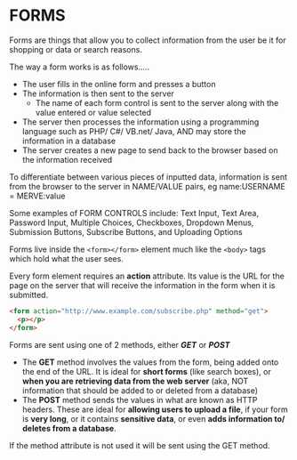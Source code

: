 # FORMS

Forms are things that allow you to collect information from the user be it for shopping or data or search reasons.

The way a form works is as follows.....

  * The user fills in the online form and presses a button
  * The information is then sent to the server
      * The name of each form control is sent to the server along with the value entered or value selected
  * The server then processes the information using a programming language such as PHP/ C#/ VB.net/ Java, AND may store the information in a database
  * The server creates a new page to send back to the browser based on the information received

To differentiate between various pieces of inputted data, information is sent from the browser to the server in NAME/VALUE pairs, eg name:USERNAME = MERVE:value

Some examples of FORM CONTROLS include:
Text Input, Text Area, Password Input, Multiple Choices, Checkboxes, Dropdown Menus, Submission Buttons, Subscribe Buttons, and Uploading Options

Forms live inside the ```<form></form>``` element much like the ```<body>``` tags which hold what the user sees.

Every form element requires an __action__ attribute. Its value is the URL for the page on the server that will receive the information in the form when it is submitted.

```html
<form action="http://www.example.com/subscribe.php" method="get">
  <p></p>
</form>
```

Forms are sent using one of 2 methods, either __*GET*__ or __*POST*__

  * The __GET__ method involves the values from the form, being added onto the end of the URL. It is ideal for __short forms__ (like search boxes), or __when you are retrieving data from the web server__ (aka, NOT information that should be added to or deleted from a database)
  * The __POST__ method sends the values in what are known as HTTP headers. These are ideal for __allowing users to upload a file__, if your form is __very long__, or it contains __sensitive data__, or even __adds information to/ deletes from a database__.

If the method attribute is not used it will be sent using the GET method.

